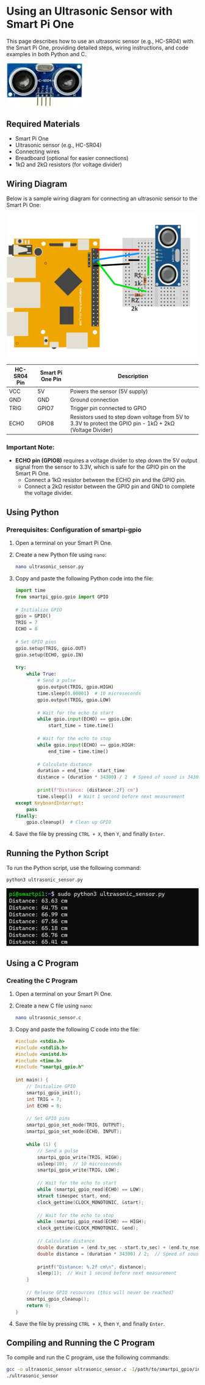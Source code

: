 # Using an Ultrasonic Sensor with Smart Pi One

This page describes how to use an ultrasonic sensor (e.g., HC-SR04) with the Smart Pi One, providing detailed steps, wiring instructions, and code examples in both Python and C.

<img src="../../../img/SmartPi/Sensors&Modules/SmartPi_HC-SR04_Ultrasonic/SmartPi_HC-SR04_Ultrasonic_1.png" width="200" alt="ultrasonic sensor - HC-SR04">

## Required Materials

- Smart Pi One
- Ultrasonic sensor (e.g., HC-SR04)
- Connecting wires
- Breadboard (optional for easier connections)
- 1kΩ and 2kΩ resistors (for voltage divider)

## Wiring Diagram

Below is a sample wiring diagram for connecting an ultrasonic sensor to the Smart Pi One:

<img src="../../../img/SmartPi/Sensors&Modules/SmartPi_HC-SR04_Ultrasonic/SmartPi_HC-SR04_Ultrasonic_2.png" width="520" alt="Ultrasonic Sensor Wiring Diagram">

| HC-SR04 Pin  | Smart Pi One Pin |  Description                                     |
|--------------|------------------|--------------------------------|
| VCC          | 5V               |  Powers the sensor (5V supply)                   |
| GND          | GND              |  Ground connection                               |
| TRIG         | GPIO7            | Trigger pin connected to GPIO                   |
| ECHO         | GPIO8            |  Resistors used to step down voltage from 5V to 3.3V to protect the GPIO pin -  1kΩ + 2kΩ (Voltage Divider) |

### Important Note:
- **ECHO pin (GPIO8)** requires a voltage divider to step down the 5V output signal from the sensor to 3.3V, which is safe for the GPIO pin on the Smart Pi One. 
  - Connect a 1kΩ resistor between the ECHO pin and the GPIO pin.
  - Connect a 2kΩ resistor between the GPIO pin and GND to complete the voltage divider.

## Using Python

### Prerequisites: Configuration of smartpi-gpio

1. Open a terminal on your Smart Pi One.
2. Create a new Python file using `nano`:

   ```bash
   nano ultrasonic_sensor.py
   ```

3. Copy and paste the following Python code into the file:

   ```python
   import time
   from smartpi_gpio.gpio import GPIO

   # Initialize GPIO
   gpio = GPIO()
   TRIG = 7
   ECHO = 8

   # Set GPIO pins
   gpio.setup(TRIG, gpio.OUT)
   gpio.setup(ECHO, gpio.IN)

   try:
       while True:
           # Send a pulse
           gpio.output(TRIG, gpio.HIGH)
           time.sleep(0.00001)  # 10 microseconds
           gpio.output(TRIG, gpio.LOW)

           # Wait for the echo to start
           while gpio.input(ECHO) == gpio.LOW:
               start_time = time.time()

           # Wait for the echo to stop
           while gpio.input(ECHO) == gpio.HIGH:
               end_time = time.time()

           # Calculate distance
           duration = end_time - start_time
           distance = (duration * 34300) / 2  # Speed of sound is 34300 cm/s

           print(f"Distance: {distance:.2f} cm")
           time.sleep(1)  # Wait 1 second before next measurement
   except KeyboardInterrupt:
       pass
   finally:
       gpio.cleanup()  # Clean up GPIO
   ```

4. Save the file by pressing `CTRL + X`, then `Y`, and finally `Enter`.

## Running the Python Script

To run the Python script, use the following command:

```bash
python3 ultrasonic_sensor.py
```

![Smart Pi One - HC-SR04](../../../img/SmartPi/Sensors&Modules/SmartPi_HC-SR04_Ultrasonic/SmartPi_HC-SR04_Ultrasonic_3.png)

## Using a C Program

### Creating the C Program

1. Open a terminal on your Smart Pi One.
2. Create a new C file using `nano`:

   ```bash
   nano ultrasonic_sensor.c
   ```

3. Copy and paste the following C code into the file:

   ```c
   #include <stdio.h>
   #include <stdlib.h>
   #include <unistd.h>
   #include <time.h>
   #include "smartpi_gpio.h"

   int main() {
       // Initialize GPIO
       smartpi_gpio_init();
       int TRIG = 7;
       int ECHO = 8;

       // Set GPIO pins
       smartpi_gpio_set_mode(TRIG, OUTPUT);
       smartpi_gpio_set_mode(ECHO, INPUT);

       while (1) {
           // Send a pulse
           smartpi_gpio_write(TRIG, HIGH);
           usleep(10);  // 10 microseconds
           smartpi_gpio_write(TRIG, LOW);

           // Wait for the echo to start
           while (smartpi_gpio_read(ECHO) == LOW);
           struct timespec start, end;
           clock_gettime(CLOCK_MONOTONIC, &start);

           // Wait for the echo to stop
           while (smartpi_gpio_read(ECHO) == HIGH);
           clock_gettime(CLOCK_MONOTONIC, &end);

           // Calculate distance
           double duration = (end.tv_sec - start.tv_sec) + (end.tv_nsec - start.tv_nsec) / 1e9;
           double distance = (duration * 34300) / 2;  // Speed of sound is 34300 cm/s

           printf("Distance: %.2f cm\n", distance);
           sleep(1);  // Wait 1 second before next measurement
       }

       // Release GPIO resources (this will never be reached)
       smartpi_gpio_cleanup();
       return 0;
   }
   ```

4. Save the file by pressing `CTRL + X`, then `Y`, and finally `Enter`.

## Compiling and Running the C Program

To compile and run the C program, use the following commands:

```bash
gcc -o ultrasonic_sensor ultrasonic_sensor.c -I/path/to/smartpi_gpio/include -L/path/to/smartpi_gpio/lib -lsmartpi_gpio
./ultrasonic_sensor
```

